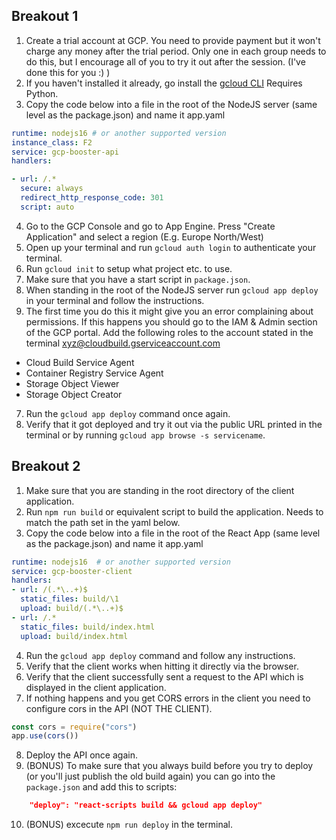 
## Breakout 1

1. Create a trial account at GCP. You need to provide payment but it won't charge any money after the trial period. Only one in each group needs to do this, but I encourage all of you to try it out after the session. (I've done this for you :) )
2. If you haven't installed it already, go install the [gcloud CLI](https://cloud.google.com/sdk/docs/install) Requires Python.
3. Copy the code below into a file in the root of the NodeJS server (same level as the package.json) and name it app.yaml
```yaml
runtime: nodejs16 # or another supported version
instance_class: F2
service: gcp-booster-api
handlers:

- url: /.*
  secure: always
  redirect_http_response_code: 301
  script: auto
```
4. Go to the GCP Console and go to App Engine. Press "Create Application" and select a region (E.g. Europe North/West)
4. Open up your terminal and run `gcloud auth login` to authenticate your terminal.
5. Run `gcloud init` to setup what project etc. to use.
5. Make sure that you have a start script in `package.json`.
5. When standing in the root of the NodeJS server run `gcloud app deploy` in your terminal and follow the instructions.
6.  The first time you do this it might give you an error complaining about permissions. If this happens you should go to the IAM & Admin section of the GCP portal. Add the following roles to the account stated in the terminal xyz@cloudbuild.gserviceaccount.com 
- Cloud Build Service Agent
- Container Registry Service Agent
- Storage Object Viewer
- Storage Object Creator
7. Run the `gcloud app deploy` command once again.
8. Verify that it got deployed and try it out via the public URL printed in the terminal or by running `gcloud app browse -s servicename`. 



## Breakout 2

1. Make sure that you are standing in the root directory of the client application.
2. Run `npm run build` or equivalent script to build the application. Needs to match the path set in the yaml below.
3. Copy the code below into a file in the root of the React App (same level as the package.json) and name it app.yaml


```yaml
runtime: nodejs16  # or another supported version
service: gcp-booster-client
handlers:
- url: /(.*\..+)$
  static_files: build/\1
  upload: build/(.*\..+)$
- url: /.*
  static_files: build/index.html
  upload: build/index.html
```
4. Run the `gcloud app deploy` command and follow any instructions.
5. Verify that the client works when hitting it directly via the browser.
6. Verify that the client successfully sent a request to the API which is displayed in the client application. 
7. If nothing happens and you get CORS errors in the client you need to configure cors in the API (NOT THE CLIENT).

```js
const cors = require("cors")
app.use(cors())
```
8. Deploy the API once again.
9. (BONUS) To make sure that you always build before you try to deploy (or you'll just publish the old build again) you can go into the `package.json` and add this to scripts:
```json
    "deploy": "react-scripts build && gcloud app deploy"
```
10. (BONUS)  excecute `npm run deploy` in the terminal.
